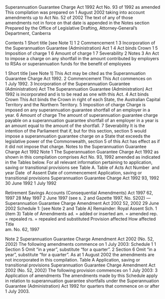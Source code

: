 
Superannuation Guarantee Charge Act 1992
Act No. 93 of 1992 as amended
This compilation was prepared on 1 August 2002 taking into account amendments up to Act No. 52 of 2002
The text of any of those amendments not in force on that date is appended in the Notes section
Prepared by the Office of Legislative Drafting, Attorney‑General’s Department, Canberra
  
  
  
Contents
1	Short title [see Note 1]	1
2	Commencement	1
3	Incorporation of the Superannuation Guarantee (Administration) Act	1
4	Act binds Crown	1
5	Imposition of charge	1
6	Amount of charge	1
7	Severability	2
Notes		3
An Act to impose a charge on any shortfall in the amount contributed by employers to RSAs or superannuation funds for the benefit of employees
  
  
1  Short title [see Note 1]
		This Act may be cited as the Superannuation Guarantee Charge Act 1992.
2  Commencement
		This Act commences on 1 July 1992.
3  Incorporation of the Superannuation Guarantee (Administration) Act
		The Superannuation Guarantee (Administration) Act 1992 is incorporated and is to be read as one with this Act.
4  Act binds Crown
		This Act binds the Crown in right of each State, the Australian Capital Territory and the Northern Territory.
5  Imposition of charge
		Charge is imposed on any superannuation guarantee shortfall of an employer in a year.
6  Amount of charge
		The amount of superannuation guarantee charge payable on a superannuation guarantee shortfall of an employer in a year is an amount equal to the amount of the shortfall.
7  Severability
		It is the intention of the Parliament that if, but for this section, section 5 would impose a superannuation guarantee charge on a State that exceeds the legislative power of the Commonwealth, section 5 of this Act has effect as if it did not impose that charge.
Notes to the Superannuation Guarantee Charge Act 1992
Note 1
The Superannuation Guarantee Charge Act 1992 as shown in this compilation comprises Act No. 93, 1992 amended as indicated in the Tables below. 
For all relevant information pertaining to application, saving or transitional provisions see Table A.
Table of Acts
Act
Number  and year
Date  of Assent
Date of commencement
Application, saving or transitional provisions
Superannuation Guarantee Charge Act 1992
93, 1992
30 June 1992
1 July 1992

Retirement Savings Accounts (Consequential Amendments) Act 1997
62, 1997
28 May 1997
2 June 1997 (see s. 2 and Gazette 1997, No. S202)
—
Superannuation Guarantee Charge Amendment Act 2002
52, 2002
29 June 2002
Schedule 1: [see Note 2 and Table A] Remainder: Royal Assent
Sch. 1 (item 3) 
Table of Amendments
ad. = added or inserted      am. = amended      rep. = repealed      rs. = repealed and substituted
Provision affected
How affected
Title	
am. No. 62, 1997


Note 2
Superannuation Guarantee Charge Amendment Act 2002 (No. 52, 2002)
The following amendments commence on 1 July 2003:
Schedule 1
1  Section 5
Omit “in a year”, substitute “for a quarter”.
2  Section 6
Omit “in a year”, substitute “for a quarter”.
As at 1 August 2002 the amendments are not incorporated in this compilation.
Table A
Application, saving or transitional provisions
Superannuation Guarantee Charge Amendment Act 2002 (No. 52, 2002)
The following provision commences on 1 July 2003:
3  Application of amendments
The amendments made by this Schedule apply in relation to superannuation guarantee shortfalls under the Superannuation Guarantee (Administration) Act 1992 for quarters that commence on or after 1 July 2003.

